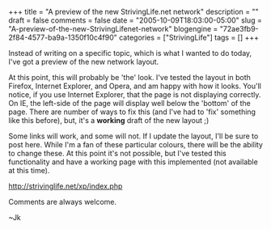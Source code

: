 +++
title = "A preview of the new StrivingLife.net network"
description = ""
draft = false
comments = false
date = "2005-10-09T18:03:00-05:00"
slug = "A-preview-of-the-new-StrivingLifenet-network"
blogengine = "72ae3fb9-2f84-4577-ba9a-1350f10c4f90"
categories = ["StrivingLife"]
tags = []
+++

<p>
Instead of writing on a specific topic, which is what I wanted to do today, I&#39;ve got a preview of the new network layout.<!--more--><!--adsense-->
</p>
<p>
At this point, this will probably be &#39;the&#39; look.  I&#39;ve tested the layout in both Firefox, Internet Explorer, and Opera, and am happy with how it looks.  You&#39;ll notice, if you use Internet Explorer, that the page is not displaying correctly.  On IE, the left-side of the page will display well below the &#39;bottom&#39; of the page.  There are number of ways to fix this (and I&#39;ve had to &#39;fix&#39; something like this before), but, it&#39;s a <strong>working</strong> draft of the new layout ;)
</p>
<p>
Some links will work, and some will not.  If I update the layout, I&#39;ll be sure to post here.  While I&#39;m a fan of these particular colours, there will be the ability to change these.  At this point it&#39;s not possible, but I&#39;ve tested this functionality and have a working page with this implemented (not available at this time).
</p>
<p>
<a href="http://strivinglife.net/xp/">http://strivinglife.net/xp/index.php</a>
</p>
<p>
Comments are always welcome.
</p>
<p>
~Jk
</p>

